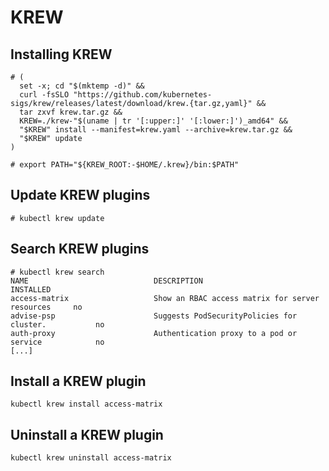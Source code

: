 # KREW

## Installing KREW

```
# (
  set -x; cd "$(mktemp -d)" &&
  curl -fsSLO "https://github.com/kubernetes-sigs/krew/releases/latest/download/krew.{tar.gz,yaml}" &&
  tar zxvf krew.tar.gz &&
  KREW=./krew-"$(uname | tr '[:upper:]' '[:lower:]')_amd64" &&
  "$KREW" install --manifest=krew.yaml --archive=krew.tar.gz &&
  "$KREW" update
)
```

```
# export PATH="${KREW_ROOT:-$HOME/.krew}/bin:$PATH"
```

## Update KREW plugins

```
# kubectl krew update
```

## Search KREW plugins

```
# kubectl krew search
NAME                            DESCRIPTION                                         INSTALLED
access-matrix                   Show an RBAC access matrix for server resources     no
advise-psp                      Suggests PodSecurityPolicies for cluster.           no
auth-proxy                      Authentication proxy to a pod or service            no
[...]
```

## Install a KREW plugin

```
kubectl krew install access-matrix
```

## Uninstall a KREW plugin

```
kubectl krew uninstall access-matrix
```
